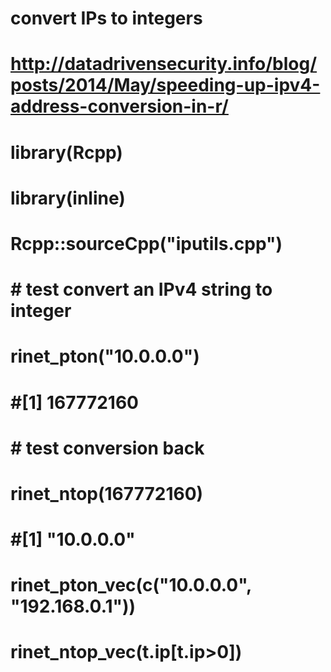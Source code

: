 # convert IPs to integers
# http://datadrivensecurity.info/blog/posts/2014/May/speeding-up-ipv4-address-conversion-in-r/
# library(Rcpp)
# library(inline)
# Rcpp::sourceCpp("iputils.cpp")
# 
# # test convert an IPv4 string to integer
# rinet_pton("10.0.0.0")
# #[1] 167772160
# 
# # test conversion back
# rinet_ntop(167772160)
# #[1] "10.0.0.0"
# 
# rinet_pton_vec(c("10.0.0.0", "192.168.0.1"))
# rinet_ntop_vec(t.ip[t.ip>0])
